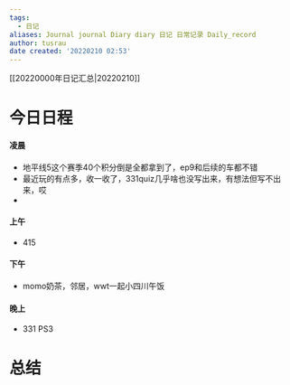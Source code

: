 ```yaml
---
tags:
  - 日记
aliases: Journal journal Diary diary 日记 日常记录 Daily_record
author: tusrau
date created: '20220210 02:53'
---
```


[[20220000年日记汇总|20220210]]

# 今日日程

#### 凌晨
- 地平线5这个赛季40个积分倒是全都拿到了，ep9和后续的车都不错
- 最近玩的有点多，收一收了，331quiz几乎啥也没写出来，有想法但写不出来，哎
- 

#### 上午
- 415

#### 下午
- momo奶茶，邻居，wwt一起小四川午饭

#### 晚上
- 331 PS3

# 总结
